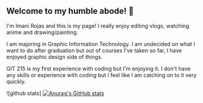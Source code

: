 ## Welcome to my humble abode! 👋

I'm Imani Rojas and this is my page! I really enjoy editing vlogs, watching anime and drawing/painting. 

I am majoring in Graphic Information Technology. I am undecided on what I want to do after graduation but out of courses I've taken so far, I have enjoyed graphic design side of things.

GIT 215 is my first experience with coding but I'm enjoying it. I don't have any skills or experience with coding but I feel like I am catching on to it very quickly.  

![github stats] [![Anurag's GitHub stats](https://github-readme-stats.vercel.app/api?username=anuraghazra)](https://github.com/anuraghazra/github-readme-stats)
